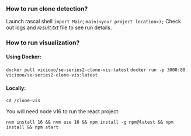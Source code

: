 ### How to run clone detection?
Launch rascal shell
`import Main`;
`main(<your project location>);`
Check out logs and *result.txt* file to see run details.

### How to run visualization?

#### Using Docker:
`docker pull viciooo/se-series2-clone-vis:latest`
`docker run -p 3000:80 viciooo/se-series2-clone-vis:latest`

#### Locally:
`cd /clone-vis`

You will need node v16 to run the react project:

`nvm install 16 && nvm use 16 && npm install -g npm@latest && npm install && npm start`
